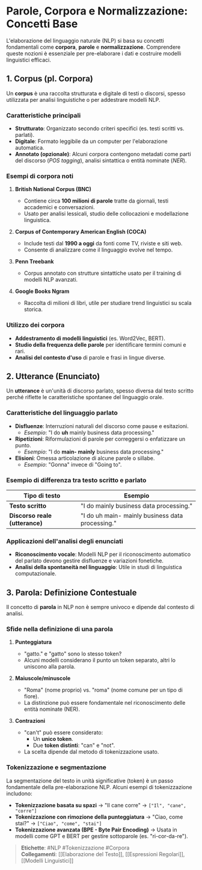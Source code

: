 # **Parole, Corpora e Normalizzazione: Concetti Base**

L'elaborazione del linguaggio naturale (NLP) si basa su concetti fondamentali come **corpora**, **parole** e **normalizzazione**. Comprendere queste nozioni è essenziale per pre-elaborare i dati e costruire modelli linguistici efficaci.

## **1. Corpus (pl. Corpora)**  
Un **corpus** è una raccolta strutturata e digitale di testi o discorsi, spesso utilizzata per analisi linguistiche o per addestrare modelli NLP.  

### **Caratteristiche principali**
- **Strutturato**: Organizzato secondo criteri specifici (es. testi scritti vs. parlati).  
- **Digitale**: Formato leggibile da un computer per l'elaborazione automatica.  
- **Annotato (opzionale)**: Alcuni corpora contengono metadati come parti del discorso (*POS tagging*), analisi sintattica o entità nominate (*NER*).  

### **Esempi di corpora noti**
1. **British National Corpus (BNC)**  
   - Contiene circa **100 milioni di parole** tratte da giornali, testi accademici e conversazioni.  
   - Usato per analisi lessicali, studio delle collocazioni e modellazione linguistica.  

2. **Corpus of Contemporary American English (COCA)**  
   - Include testi dal **1990 a oggi** da fonti come TV, riviste e siti web.  
   - Consente di analizzare come il linguaggio evolve nel tempo.  

3. **Penn Treebank**  
   - Corpus annotato con strutture sintattiche usato per il training di modelli NLP avanzati.  

4. **Google Books Ngram**  
   - Raccolta di milioni di libri, utile per studiare trend linguistici su scala storica.  

### **Utilizzo dei corpora**
- **Addestramento di modelli linguistici** (es. Word2Vec, BERT).  
- **Studio della frequenza delle parole** per identificare termini comuni e rari.  
- **Analisi del contesto d'uso** di parole e frasi in lingue diverse.  

## **2. Utterance (Enunciato)**  
Un **utterance** è un'unità di discorso parlato, spesso diversa dal testo scritto perché riflette le caratteristiche spontanee del linguaggio orale.  

### **Caratteristiche del linguaggio parlato**
- **Disfluenze**: Interruzioni naturali del discorso come pause e esitazioni.  
  - *Esempio*: "I do **uh** mainly business data processing."  
- **Ripetizioni**: Riformulazioni di parole per correggersi o enfatizzare un punto.  
  - *Esempio*: "I do **main- mainly** business data processing."  
- **Elisioni**: Omessa articolazione di alcune parole o sillabe.  
  - *Esempio*: "Gonna" invece di "Going to".  

### **Esempio di differenza tra testo scritto e parlato**
| Tipo di testo  | Esempio |
|---------------|---------|
| **Testo scritto** | "I do mainly business data processing." |
| **Discorso reale (utterance)** | "I do uh main- mainly business data processing." |

### **Applicazioni dell'analisi degli enunciati**
- **Riconoscimento vocale**: Modelli NLP per il riconoscimento automatico del parlato devono gestire disfluenze e variazioni fonetiche.  
- **Analisi della spontaneità nel linguaggio**: Utile in studi di linguistica computazionale.  

## **3. Parola: Definizione Contestuale**  
Il concetto di **parola** in NLP non è sempre univoco e dipende dal contesto di analisi.

### **Sfide nella definizione di una parola**
1. **Punteggiatura**  
   - "gatto." e "gatto" sono lo stesso token?  
   - Alcuni modelli considerano il punto un token separato, altri lo uniscono alla parola.  

2. **Maiuscole/minuscole**  
   - "Roma" (nome proprio) vs. "roma" (nome comune per un tipo di fiore).  
   - La distinzione può essere fondamentale nel riconoscimento delle entità nominate (NER).  

3. **Contrazioni**  
   - "can't" può essere considerato:  
     - Un **unico token**.  
     - Due **token distinti**: "can" e "not".  
   - La scelta dipende dal metodo di tokenizzazione usato.  

### **Tokenizzazione e segmentazione**
La segmentazione del testo in unità significative (token) è un passo fondamentale della pre-elaborazione NLP. Alcuni esempi di tokenizzazione includono:  
- **Tokenizzazione basata su spazi** → "Il cane corre" → `["Il", "cane", "corre"]`  
- **Tokenizzazione con rimozione della punteggiatura** → "Ciao, come stai?" → `["Ciao", "come", "stai"]`  
- **Tokenizzazione avanzata (BPE - Byte Pair Encoding)** → Usata in modelli come GPT e BERT per gestire sottoparole (es. "ri-cor-da-re").  

> **Etichette**: #NLP #Tokenizzazione #Corpora  
> **Collegamenti**: [[Elaborazione del Testo]], [[Espressioni Regolari]], [[Modelli Linguistici]]
